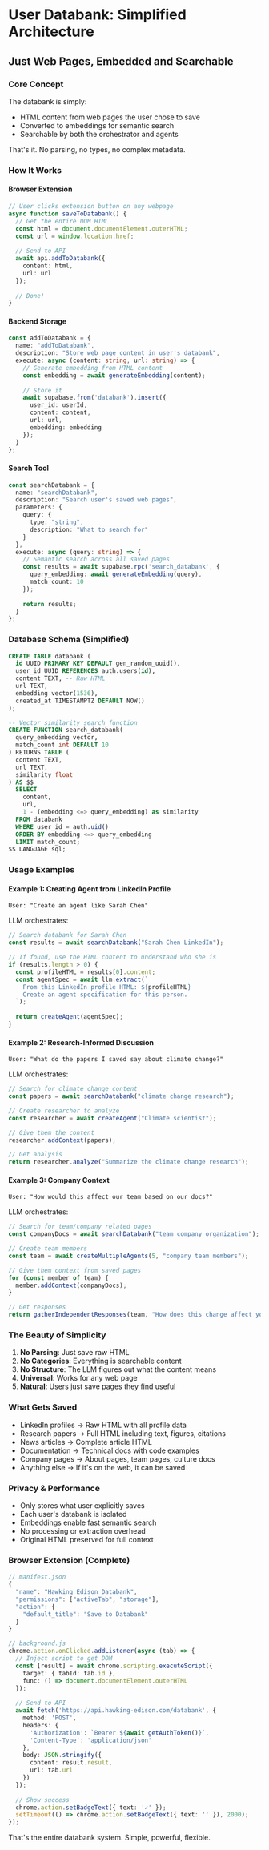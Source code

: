 # User Databank: Simplified Architecture
## Just Web Pages, Embedded and Searchable

### Core Concept
The databank is simply:
- HTML content from web pages the user chose to save
- Converted to embeddings for semantic search
- Searchable by both the orchestrator and agents

That's it. No parsing, no types, no complex metadata.

### How It Works

#### Browser Extension
```typescript
// User clicks extension button on any webpage
async function saveToDatabank() {
  // Get the entire DOM HTML
  const html = document.documentElement.outerHTML;
  const url = window.location.href;
  
  // Send to API
  await api.addToDatabank({
    content: html,
    url: url
  });
  
  // Done!
}
```

#### Backend Storage
```typescript
const addToDatabank = {
  name: "addToDatabank",
  description: "Store web page content in user's databank",
  execute: async (content: string, url: string) => {
    // Generate embedding from HTML content
    const embedding = await generateEmbedding(content);
    
    // Store it
    await supabase.from('databank').insert({
      user_id: userId,
      content: content,
      url: url,
      embedding: embedding
    });
  }
};
```

#### Search Tool
```typescript
const searchDatabank = {
  name: "searchDatabank",
  description: "Search user's saved web pages",
  parameters: {
    query: {
      type: "string",
      description: "What to search for"
    }
  },
  execute: async (query: string) => {
    // Semantic search across all saved pages
    const results = await supabase.rpc('search_databank', {
      query_embedding: await generateEmbedding(query),
      match_count: 10
    });
    
    return results;
  }
};
```

### Database Schema (Simplified)
```sql
CREATE TABLE databank (
  id UUID PRIMARY KEY DEFAULT gen_random_uuid(),
  user_id UUID REFERENCES auth.users(id),
  content TEXT, -- Raw HTML
  url TEXT,
  embedding vector(1536),
  created_at TIMESTAMPTZ DEFAULT NOW()
);

-- Vector similarity search function
CREATE FUNCTION search_databank(
  query_embedding vector,
  match_count int DEFAULT 10
) RETURNS TABLE (
  content TEXT,
  url TEXT,
  similarity float
) AS $$
  SELECT 
    content,
    url,
    1 - (embedding <=> query_embedding) as similarity
  FROM databank
  WHERE user_id = auth.uid()
  ORDER BY embedding <=> query_embedding
  LIMIT match_count;
$$ LANGUAGE sql;
```

### Usage Examples

#### Example 1: Creating Agent from LinkedIn Profile
```
User: "Create an agent like Sarah Chen"
```

LLM orchestrates:
```typescript
// Search databank for Sarah Chen
const results = await searchDatabank("Sarah Chen LinkedIn");

// If found, use the HTML content to understand who she is
if (results.length > 0) {
  const profileHTML = results[0].content;
  const agentSpec = await llm.extract(`
    From this LinkedIn profile HTML: ${profileHTML}
    Create an agent specification for this person.
  `);
  
  return createAgent(agentSpec);
}
```

#### Example 2: Research-Informed Discussion
```
User: "What do the papers I saved say about climate change?"
```

LLM orchestrates:
```typescript
// Search for climate change content
const papers = await searchDatabank("climate change research");

// Create researcher to analyze
const researcher = await createAgent("Climate scientist");

// Give them the content
researcher.addContext(papers);

// Get analysis
return researcher.analyze("Summarize the climate change research");
```

#### Example 3: Company Context
```
User: "How would this affect our team based on our docs?"
```

LLM orchestrates:
```typescript
// Search for team/company related pages
const companyDocs = await searchDatabank("team company organization");

// Create team members
const team = await createMultipleAgents(5, "company team members");

// Give them context from saved pages
for (const member of team) {
  member.addContext(companyDocs);
}

// Get responses
return gatherIndependentResponses(team, "How does this change affect you?");
```

### The Beauty of Simplicity

1. **No Parsing**: Just save raw HTML
2. **No Categories**: Everything is searchable content
3. **No Structure**: The LLM figures out what the content means
4. **Universal**: Works for any web page
5. **Natural**: Users just save pages they find useful

### What Gets Saved

- LinkedIn profiles → Raw HTML with all profile data
- Research papers → Full HTML including text, figures, citations  
- News articles → Complete article HTML
- Documentation → Technical docs with code examples
- Company pages → About pages, team pages, culture docs
- Anything else → If it's on the web, it can be saved

### Privacy & Performance

- Only stores what user explicitly saves
- Each user's databank is isolated
- Embeddings enable fast semantic search
- No processing or extraction overhead
- Original HTML preserved for full context

### Browser Extension (Complete)

```typescript
// manifest.json
{
  "name": "Hawking Edison Databank",
  "permissions": ["activeTab", "storage"],
  "action": {
    "default_title": "Save to Databank"
  }
}

// background.js
chrome.action.onClicked.addListener(async (tab) => {
  // Inject script to get DOM
  const [result] = await chrome.scripting.executeScript({
    target: { tabId: tab.id },
    func: () => document.documentElement.outerHTML
  });
  
  // Send to API
  await fetch('https://api.hawking-edison.com/databank', {
    method: 'POST',
    headers: {
      'Authorization': `Bearer ${await getAuthToken()}`,
      'Content-Type': 'application/json'
    },
    body: JSON.stringify({
      content: result.result,
      url: tab.url
    })
  });
  
  // Show success
  chrome.action.setBadgeText({ text: '✓' });
  setTimeout(() => chrome.action.setBadgeText({ text: '' }), 2000);
});
```

That's the entire databank system. Simple, powerful, flexible.
